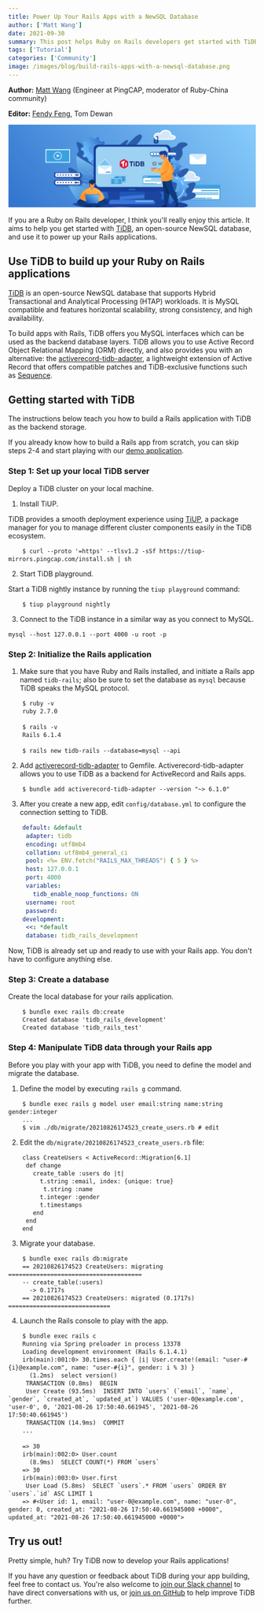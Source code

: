 ```yaml
---
title: Power Up Your Rails Apps with a NewSQL Database
author: ['Matt Wang']
date: 2021-09-30
summary: This post helps Ruby on Rails developers get started with TiDB and use it as the backend storage layer of Rails applications.
tags: ['Tutorial']
categories: ['Community']
image: /images/blog/build-rails-apps-with-a-newsql-database.png
---
```


**Author:** [Matt Wang](https://github.com/hooopo) (Engineer at PingCAP, moderator of Ruby-China community)

**Editor:** [Fendy Feng](https://github.com/septemberfd), Tom Dewan

![Build a Rails App with a NewSQL Database](media/build-rails-apps-with-a-newsql-database.png)

If you are a Ruby on Rails developer, I think you'll really enjoy this article. It aims to help you get started with [TiDB](https://docs.pingcap.com/tidb/stable), an open-source NewSQL database, and use it to power up your Rails applications.

## Use TiDB to build up your Ruby on Rails applications

[TiDB](https://github.com/pingcap/tidb) is an open-source NewSQL database that supports Hybrid Transactional and Analytical Processing (HTAP) workloads. It is MySQL compatible and features horizontal scalability, strong consistency, and high availability.

To build apps with Rails, TiDB offers you MySQL interfaces which can be used as the backend database layers. TiDB allows you to use Active Record Object Relational Mapping (ORM) directly, and also provides you with an alternative: the [activerecord-tidb-adapter](https://github.com/pingcap/activerecord-tidb-adapter), a lightweight extension of Active Record that offers compatible patches and TiDB-exclusive functions such as [Sequence](https://docs.pingcap.com/tidb/stable/sql-statement-create-sequence).

## Getting started with TiDB

The instructions below teach you how to build a Rails application with TiDB as the backend storage.

If you already know how to build a Rails app from scratch, you can skip steps 2-4 and start playing with our [demo application](https://github.com/hooopo/rails-tidb).

### Step 1: Set up your local TiDB server

Deploy a TiDB cluster on your local machine.

1. Install TiUP.

TiDB provides a smooth deployment experience using [TiUP](https://docs.pingcap.com/tidb/stable/tiup-overview), a package manager for you to manage different cluster components easily in the TiDB ecosystem.

```shell
    $ curl --proto '=https' --tlsv1.2 -sSf https://tiup-mirrors.pingcap.com/install.sh | sh
```

2. Start TiDB playground.

Start a TiDB nightly instance by running the `tiup playground` command:

```shell
    $ tiup playground nightly
```

3. Connect to the TiDB instance in a similar way as you connect to MySQL.

```
mysql --host 127.0.0.1 --port 4000 -u root -p
```

### Step 2: Initialize the Rails application

1. Make sure that you have Ruby and Rails installed, and  initiate a Rails app named `tidb-rails`; also be sure to set the database as `mysql` because TiDB speaks the MySQL protocol.

```
    $ ruby -v
    ruby 2.7.0

    $ rails -v
    Rails 6.1.4

    $ rails new tidb-rails --database=mysql --api
```

2. Add [activerecord-tidb-adapter](https://github.com/pingcap/activerecord-tidb-adapter) to Gemfile. Activerecord-tidb-adapter allows you to use TiDB as a backend for ActiveRecord and Rails apps.

```
    $ bundle add activerecord-tidb-adapter --version "~> 6.1.0"
```

3. After you create a new app, edit `config/database.yml` to configure the connection setting to TiDB.

```yaml
    default: &default
     adapter: tidb
     encoding: utf8mb4
     collation: utf8mb4_general_ci
     pool: <%= ENV.fetch("RAILS_MAX_THREADS") { 5 } %>
     host: 127.0.0.1
     port: 4000
     variables:
       tidb_enable_noop_functions: ON
     username: root
     password:
    development:
     <<: *default
     database: tidb_rails_development
```

Now, TiDB is already set up and ready to use with your Rails app. You don't have to configure anything else.

### Step 3: Create a database

Create the local database for your rails application.

```
    $ bundle exec rails db:create
    Created database 'tidb_rails_development'
    Created database 'tidb_rails_test'
```

### Step 4: Manipulate TiDB data through your Rails app

Before you play with your app with TiDB, you need to define the model and migrate the database.

1. Define the model by executing `rails g` command.

```
    $ bundle exec rails g model user email:string name:string gender:integer
    ...
    $ vim ./db/migrate/20210826174523_create_users.rb # edit
```

2. Edit the `db/migrate/20210826174523_create_users.rb` file:

```
    class CreateUsers < ActiveRecord::Migration[6.1]
     def change
       create_table :users do |t|
         t.string :email, index: {unique: true}
          t.string :name
         t.integer :gender
         t.timestamps
       end
     end
    end
```

3. Migrate your database.

```
    $ bundle exec rails db:migrate
    == 20210826174523 CreateUsers: migrating ======================================
    -- create_table(:users)
      -> 0.1717s
    == 20210826174523 CreateUsers: migrated (0.1717s) =============================
```

4. Launch the Rails console to play with the app.

```
    $ bundle exec rails c
    Running via Spring preloader in process 13378
    Loading development environment (Rails 6.1.4.1)
    irb(main):001:0> 30.times.each { |i| User.create!(email: "user-#{i}@example.com", name: "user-#{i}", gender: i % 3) }
      (1.2ms)  select version()
     TRANSACTION (0.8ms)  BEGIN
     User Create (93.5ms)  INSERT INTO `users` (`email`, `name`, `gender`, `created_at`, `updated_at`) VALUES ('user-0@example.com', 'user-0', 0, '2021-08-26 17:50:40.661945', '2021-08-26 17:50:40.661945')
     TRANSACTION (14.9ms)  COMMIT
    ...

    => 30
    irb(main):002:0> User.count
      (8.9ms)  SELECT COUNT(*) FROM `users`
    => 30
    irb(main):003:0> User.first
     User Load (5.8ms)  SELECT `users`.* FROM `users` ORDER BY `users`.`id` ASC LIMIT 1
    => #<User id: 1, email: "user-0@example.com", name: "user-0", gender: 0, created_at: "2021-08-26 17:50:40.661945000 +0000", updated_at: "2021-08-26 17:50:40.661945000 +0000">
```

## Try us out!

Pretty simple, huh? Try TiDB now to develop your Rails applications!

If you have any question or feedback about TiDB during your app building, feel free to contact us. You're also welcome to [join our Slack channel](https://slack.tidb.io/invite?team=tidb-community&channel=sig-k8s&ref=pingcap-blog) to have direct conversations with us, or [join us on GitHub](https://github.com/pingcap/tidb) to help improve TiDB further.
